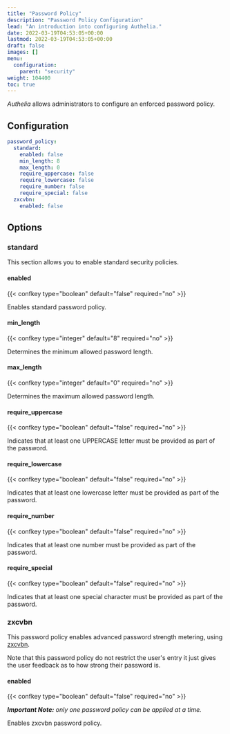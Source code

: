 ```yaml
---
title: "Password Policy"
description: "Password Policy Configuration"
lead: "An introduction into configuring Authelia."
date: 2022-03-19T04:53:05+00:00
lastmod: 2022-03-19T04:53:05+00:00
draft: false
images: []
menu:
  configuration:
    parent: "security"
weight: 104400
toc: true
---
```


_Authelia_ allows administrators to configure an enforced password policy.

## Configuration

```yaml
password_policy:
  standard:
    enabled: false
    min_length: 8
    max_length: 0
    require_uppercase: false
    require_lowercase: false
    require_number: false
    require_special: false
  zxcvbn:
    enabled: false
```

## Options

### standard

This section allows you to enable standard security policies.

#### enabled

{{< confkey type="boolean" default="false" required="no" >}}

Enables standard password policy.

#### min_length

{{< confkey type="integer" default="8" required="no" >}}

Determines the minimum allowed password length.

#### max_length

{{< confkey type="integer" default="0" required="no" >}}

Determines the maximum allowed password length.

#### require_uppercase

{{< confkey type="boolean" default="false" required="no" >}}

Indicates that at least one UPPERCASE letter must be provided as part of the password.

#### require_lowercase

{{< confkey type="boolean" default="false" required="no" >}}

Indicates that at least one lowercase letter must be provided as part of the password.

#### require_number

{{< confkey type="boolean" default="false" required="no" >}}

Indicates that at least one number must be provided as part of the password.

#### require_special

{{< confkey type="boolean" default="false" required="no" >}}

Indicates that at least one special character must be provided as part of the password.

### zxcvbn

This password policy enables advanced password strength metering, using [zxcvbn](https://github.com/dropbox/zxcvbn).

Note that this password policy do not restrict the user's entry it just gives the user feedback as to how strong their
password is.

#### enabled

{{< confkey type="boolean" default="false" required="no" >}}

_**Important Note:** only one password policy can be applied at a time._

Enables zxcvbn password policy.
